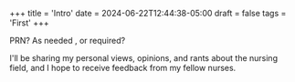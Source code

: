 +++
title = 'Intro'
date = 2024-06-22T12:44:38-05:00
draft = false
tags = 'First'
+++

 PRN?
 As needed , or required?

 I'll be sharing my personal views, opinions, and rants about the nursing field, and I hope to receive feedback from my fellow nurses.